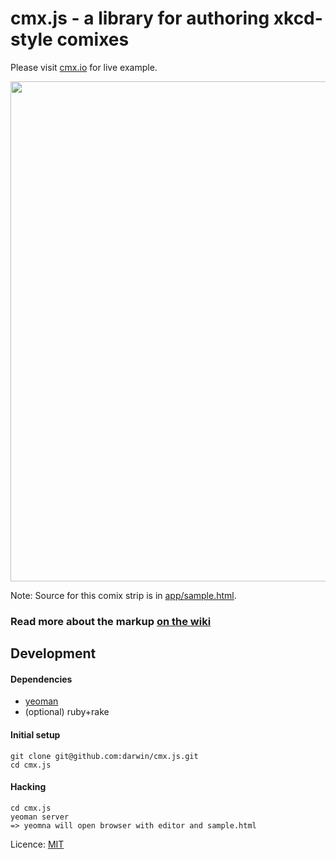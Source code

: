 # cmx.js - a library for authoring xkcd-style comixes

Please visit <a href="http://cmx.io">cmx.io</a> for live example.

<a href="http://cmx.io"><img src="http://cmx.io/img/cmx-preview.png" width="800px"/></a>

Note: Source for this comix strip is in <a href="app/sample.html">app/sample.html</a>.

### Read more about the markup [on the wiki](https://github.com/darwin/cmx.js/wiki)

## Development

#### Dependencies

* [yeoman](http://yeoman.io)
* (optional) ruby+rake

#### Initial setup

    git clone git@github.com:darwin/cmx.js.git
    cd cmx.js

#### Hacking

    cd cmx.js
    yeoman server
    => yeomna will open browser with editor and sample.html

Licence: [MIT](license.txt)

